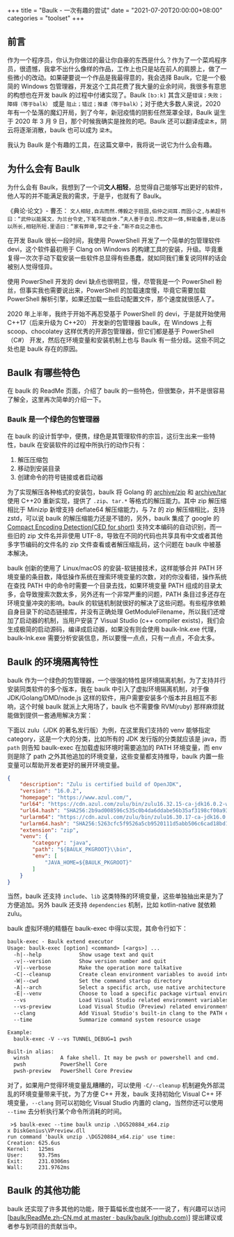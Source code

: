 +++
title = "Baulk - 一次有趣的尝试"
date = "2021-07-20T20:00:00+08:00"
categories = "toolset"
+++

## 前言

作为一个程序员，你认为你做过的最让你自豪的东西是什么？作为了一个菜鸡程序员，很遗憾，我拿不出什么像样的作品，工作上也只是站在前人的肩膀上，做了一些微小的改动。如果硬要说一个作品是我最得意的，我会选择 Baulk，它是一个极简的 Windows 包管理器，开发这个工具花费了我大量的业余时间，我很多有意思的构想也在开发 baulk 的过程中付诸实现了。Baulk `[bɔːk]` 其含义是`错误；失败；障碍（等于balk）` 或是 `阻止；错过；推诿（等于balk）`；对于绝大多数人来说，2020 年有一个坠落的魔幻开局，到了今年，新冠疫情的阴影任然笼罩全球，Baulk 诞生于 2020 年 3 月 9 日，那个时候我确实是挫败的吧。Baulk 还可以翻译成`梁木`，阴云将逐渐消散，baulk 也可以成为 `梁木`。

我认为 Baulk 是个有趣的工具，在这篇文章中，我将说一说它为什么会有趣。

## 为什么会有 Baulk

为什么会有 Baulk，我想到了一个词**文人相轻**，总觉得自己能够写出更好的软件，他人写的并不能满足我的需求，于是乎，也就有了 Baulk。

《典论·论文》- 曹丕： `文人相轻,自古而然.傅毅之于班固,伯仲之间耳.而固小之,与弟超书曰：“武仲以能属文，为兰台令史,下笔不能自休.”夫人善于自见.而文非一体,鲜能备善,是以各以所长,相轻所短.里语曰：“家有弊帚,享之千金.”斯不自见之患也。`

在开发 Baulk 很长一段时间，我使用 PowerShell 开发了一个简单的包管理软件 devi，这个软件最初用于 Clang on Windows 的构建工具的安装，升级。毕竟重复得一次次手动下载安装一些软件总显得有些愚蠢，就如同我们重复说同样的话会被别人觉得怪异。

使用 PowerShell 开发的 devi 缺点也很明显，慢，尽管我是一个 PowerShell 粉丝，但事实我也需要说出来，PowerShell 的加载速度慢，毕竟它需要加载 PowerShell 解析引擎，如果还加载一些启动配置文件，那个速度就很感人了。

2020 年上半年，我终于开始不再忍受基于 PowerShell 的 devi，于是就开始使用 C++17（后来升级为 C++20） 开发新的包管理器 baulk，在 Windows 上有 scoop、chocolatey 这样优秀的开源包管理器，但它们都是基于 PowerShell（C#） 开发，然后在环境变量和安装机制上也与 Baulk 有一些分歧。这些不同之处也是 baulk 存在的原因。

## Baulk 有哪些特色

在 baulk 的 ReadMe 页面，介绍了 baulk 的一些特色，但很繁杂，并不是很容易了解全，这里再次简单的介绍一下。

### Baulk 是一个绿色的包管理器

在 baulk 的设计哲学中，便携，绿色是其管理软件的宗旨，这衍生出来一些特性，baulk 在安装软件的过程中所执行的动作只有：

1.  解压压缩包
2.  移动到安装目录
3.  创建命令的符号链接或者启动器

为了实现解压各种格式的安装包，baulk 将 Golang 的 [archive/zip](https://github.com/golang/go/tree/master/src/archive/zip) 和 [archive/tar](https://github.com/golang/go/tree/master/src/archive/zip) 使用 C++20 重新实现，提供了 `.zip`、`tar.*` 等格式的解压能力。其中 zip 解压缩相比于 Minizip 新增支持 deflate64 解压缩能力，与 7z 的 zip 解压缩相比，支持 zstd，可以说 baulk 的解压缩能力还是不错的，另外，baulk 集成了 google 的 [Compact Encoding Detection(CED for short)](https://github.com/google/compact_enc_det) 支持文本编码的自动识别，而一些旧的 zip 文件名并非使用 UTF-8，导致在不同的代码也共享具有中文或者其他多字节编码的文件名的 zip 文件查看或者解压缩乱码，这个问题在 baulk 中被基本解决。

baulk 创新的使用了 Linux/macOS 的安装-软链接技术，这样能够合并 PATH 环境变量的条目数，降低操作系统在搜索环境变量的次数，对的你没看错，操作系统在查找 PATH 中的命令时需要一个目录去找，如果环境变量 PATH 组成的目录太多，会导致搜索次数太多，另外还有一个非常严重的问题，PATH 条目过多还存在 环境变量冲突的影响。baulk 的软链机制就很好的解决了这些问题。有些程序依赖自身目录下的动态链接库，并没有正确处理 GetModuleFilename，所以我们还增加了启动器的机制，当用户安装了 Visual Studio (c++ compiler exists)，我们会生成极简的启动源码，编译成启动器，如果没有则会使用 baulk-lnk.exe 代理，baulk-lnk.exe 需要分析安装信息，所以要慢一点点，只有一点点，不会太多。

## Baulk 的环境隔离特性

baulk 作为一个绿色的包管理器，一个很强的特性是环境隔离机制，为了支持并行安装同类软件的多个版本，我在 baulk 中引入了虚拟环境隔离机制，对于像 JDK/Golang/DMD/node.js 这样的软件，用户需要安装多个版本并且相互不影响，这个时候 baulk 就派上大用场了，baulk 也不需要像 RVM(ruby) 那样麻烦就能做到提供一套通用解决方案：

下面以 zulu（JDK 的著名发行版）为例，在这里我们支持的 venv 能够指定 category，这是一个大的分类，比如所有的 JDK 发行版的分类就应该是 java，而 `path` 则告知 baulk-exec 在加载虚拟环境时需要追加的 PATH 环境变量，而 env 则是除了 path 之外其他追加的环境变量，这些变量都支持推导，baulk 内置一些变量可以帮助开发者更好的展开环境变量。

```json
{
    "description": "Zulu is certified build of OpenJDK",
    "version": "16.0.2",
    "homepage": "https://www.azul.com/",
    "url64": "https://cdn.azul.com/zulu/bin/zulu16.32.15-ca-jdk16.0.2-win_x64.zip",
    "url64.hash": "SHA256:2b9ad008596c535c0b4da6ddabe56b35af3198cf00a933b1e60e074a30f31047",
    "urlarm64": "https://cdn.azul.com/zulu/bin/zulu16.30.17-ca-jdk16.0.1-win_aarch64.zip",
    "urlarm64.hash": "SHA256:5263cfc5f9526a5cb9520111d5abb506c6cad18bd1d1ea165d0f218cfd1318c3",
    "extension": "zip",
    "venv": {
        "category": "java",
        "path": "${BAULK_PKGROOT}\\bin",
        "env": [
            "JAVA_HOME=${BAULK_PKGROOT}"
        ]
    }
}
```

当然，baulk 还支持 `include`、`lib` 这类特殊的环境变量，这些单独抽出来是为了方便追加。另外 baulk 还支持 `dependencies` 机制，比如 kotlin-native 就依赖 zulu。

baulk 虚拟环境的精髓在 baulk-exec 中得以实现，其命令行如下：

```txt
baulk-exec - Baulk extend executor
Usage: baulk-exec [option] <command> [<args>] ...
  -h|--help            Show usage text and quit
  -v|--version         Show version number and quit
  -V|--verbose         Make the operation more talkative
  -C|--cleanup         Create clean environment variables to avoid interference
  -W|--cwd             Set the command startup directory
  -A|--arch            Select a specific arch, use native architecture by default
  -E|--venv            Choose to load a specific package virtual environment
  --vs                 Load Visual Studio related environment variables
  --vs-preview         Load Visual Studio (Preview) related environment variables
  --clang              Add Visual Studio's built-in clang to the PATH environment variable
  --time               Summarize command system resource usage

Example:
  baulk-exec -V --vs TUNNEL_DEBUG=1 pwsh

Built-in alias:
  winsh          A fake shell. It may be pwsh or powershell and cmd.
  pwsh           PowerShell Core
  pwsh-preview   PowerShell Core Preview

```

对了，如果用户觉得环境变量乱糟糟的，可以使用 `-C/--cleanup` 机制避免外部混乱的环境变量带来干扰，为了方便 C++ 开发，baulk 支持初始化 Visual C++ 环境变量，`--clang` 则可以初始化 Visual Studio 内置的 clang，当然你还可以使用 `--time` 去分析执行某个命令所消耗的时间。

```shell
 >$ baulk-exec --time baulk unzip .\DG520884_x64.zip
x DiskGenius\VPreview.dll
run command 'baulk unzip .\DG520884_x64.zip' use time:
Creation: 625.6us
Kernel:   125ms
User:     93.75ms
Exit:     231.0306ms
Wall:     231.9762ms
```

## Baulk 的其他功能

baulk 还实现了许多其他的功能，限于篇幅长度也就不一一说了，有兴趣可以访问 [[baulk/ReadMe.zh-CN.md at master · baulk/baulk (github.com)](https://github.com/baulk/baulk/issues)] 提出建议或者参与到项目的贡献当中。

